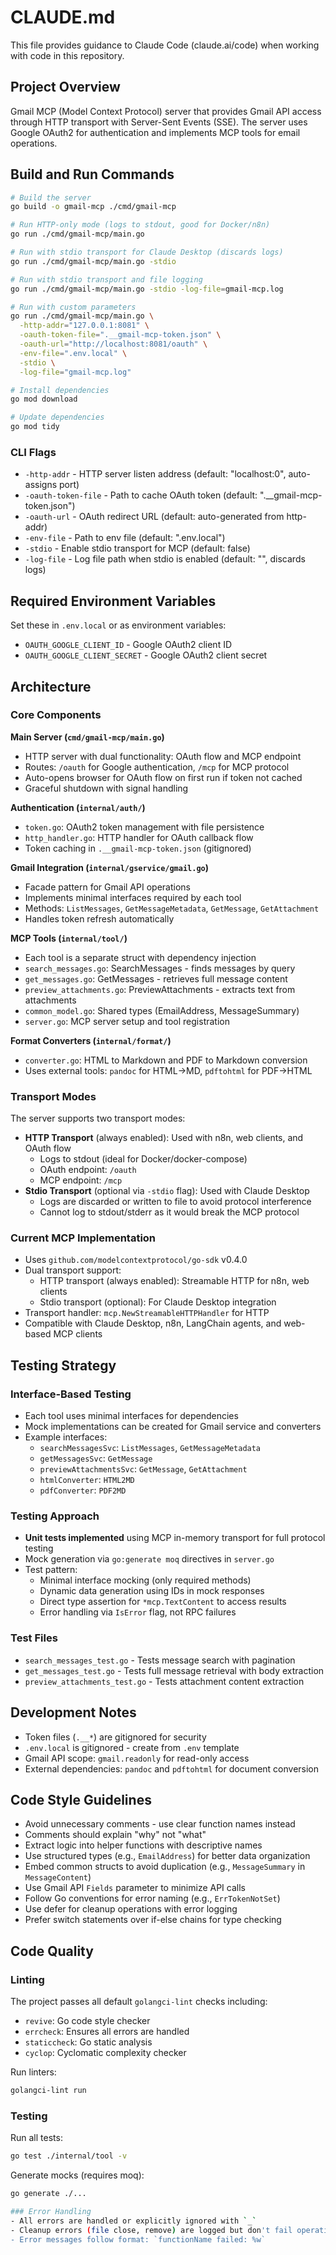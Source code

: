 # CLAUDE.md

This file provides guidance to Claude Code (claude.ai/code) when working with code in this repository.

## Project Overview

Gmail MCP (Model Context Protocol) server that provides Gmail API access through HTTP transport with Server-Sent Events (SSE). The server uses Google OAuth2 for authentication and implements MCP tools for email operations.

## Build and Run Commands

```bash
# Build the server
go build -o gmail-mcp ./cmd/gmail-mcp

# Run HTTP-only mode (logs to stdout, good for Docker/n8n)
go run ./cmd/gmail-mcp/main.go

# Run with stdio transport for Claude Desktop (discards logs)
go run ./cmd/gmail-mcp/main.go -stdio

# Run with stdio transport and file logging
go run ./cmd/gmail-mcp/main.go -stdio -log-file=gmail-mcp.log

# Run with custom parameters
go run ./cmd/gmail-mcp/main.go \
  -http-addr="127.0.0.1:8081" \
  -oauth-token-file=".__gmail-mcp-token.json" \
  -oauth-url="http://localhost:8081/oauth" \
  -env-file=".env.local" \
  -stdio \
  -log-file="gmail-mcp.log"

# Install dependencies
go mod download

# Update dependencies
go mod tidy
```

### CLI Flags

- `-http-addr` - HTTP server listen address (default: "localhost:0", auto-assigns port)
- `-oauth-token-file` - Path to cache OAuth token (default: ".__gmail-mcp-token.json")
- `-oauth-url` - OAuth redirect URL (default: auto-generated from http-addr)
- `-env-file` - Path to env file (default: ".env.local")
- `-stdio` - Enable stdio transport for MCP (default: false)
- `-log-file` - Log file path when stdio is enabled (default: "", discards logs)

## Required Environment Variables

Set these in `.env.local` or as environment variables:
- `OAUTH_GOOGLE_CLIENT_ID` - Google OAuth2 client ID
- `OAUTH_GOOGLE_CLIENT_SECRET` - Google OAuth2 client secret

## Architecture

### Core Components

**Main Server (`cmd/gmail-mcp/main.go`)**
- HTTP server with dual functionality: OAuth flow and MCP endpoint
- Routes: `/oauth` for Google authentication, `/mcp` for MCP protocol
- Auto-opens browser for OAuth flow on first run if token not cached
- Graceful shutdown with signal handling

**Authentication (`internal/auth/`)**
- `token.go`: OAuth2 token management with file persistence
- `http_handler.go`: HTTP handler for OAuth callback flow
- Token caching in `.__gmail-mcp-token.json` (gitignored)

**Gmail Integration (`internal/gservice/gmail.go`)**
- Facade pattern for Gmail API operations
- Implements minimal interfaces required by each tool
- Methods: `ListMessages`, `GetMessageMetadata`, `GetMessage`, `GetAttachment`
- Handles token refresh automatically

**MCP Tools (`internal/tool/`)**
- Each tool is a separate struct with dependency injection
- `search_messages.go`: SearchMessages - finds messages by query
- `get_messages.go`: GetMessages - retrieves full message content
- `preview_attachments.go`: PreviewAttachments - extracts text from attachments
- `common_model.go`: Shared types (EmailAddress, MessageSummary)
- `server.go`: MCP server setup and tool registration

**Format Converters (`internal/format/`)**
- `converter.go`: HTML to Markdown and PDF to Markdown conversion
- Uses external tools: `pandoc` for HTML→MD, `pdftohtml` for PDF→HTML

### Transport Modes

The server supports two transport modes:
- **HTTP Transport** (always enabled): Used with n8n, web clients, and OAuth flow
  - Logs to stdout (ideal for Docker/docker-compose)
  - OAuth endpoint: `/oauth`
  - MCP endpoint: `/mcp`
- **Stdio Transport** (optional via `-stdio` flag): Used with Claude Desktop
  - Logs are discarded or written to file to avoid protocol interference
  - Cannot log to stdout/stderr as it would break the MCP protocol

### Current MCP Implementation

- Uses `github.com/modelcontextprotocol/go-sdk` v0.4.0
- Dual transport support:
  - HTTP transport (always enabled): Streamable HTTP for n8n, web clients
  - Stdio transport (optional): For Claude Desktop integration
- Transport handler: `mcp.NewStreamableHTTPHandler` for HTTP
- Compatible with Claude Desktop, n8n, LangChain agents, and web-based MCP clients

## Testing Strategy

### Interface-Based Testing
- Each tool uses minimal interfaces for dependencies
- Mock implementations can be created for Gmail service and converters
- Example interfaces:
  - `searchMessagesSvc`: `ListMessages`, `GetMessageMetadata`
  - `getMessagesSvc`: `GetMessage`
  - `previewAttachmentsSvc`: `GetMessage`, `GetAttachment`
  - `htmlConverter`: `HTML2MD`
  - `pdfConverter`: `PDF2MD`

### Testing Approach
- **Unit tests implemented** using MCP in-memory transport for full protocol testing
- Mock generation via `go:generate moq` directives in `server.go`
- Test pattern:
  - Minimal interface mocking (only required methods)
  - Dynamic data generation using IDs in mock responses
  - Direct type assertion for `*mcp.TextContent` to access results
  - Error handling via `IsError` flag, not RPC failures

### Test Files
- `search_messages_test.go` - Tests message search with pagination
- `get_messages_test.go` - Tests full message retrieval with body extraction
- `preview_attachments_test.go` - Tests attachment content extraction

## Development Notes

- Token files (`.__*`) are gitignored for security
- `.env.local` is gitignored - create from `.env` template
- Gmail API scope: `gmail.readonly` for read-only access
- External dependencies: `pandoc` and `pdftohtml` for document conversion

## Code Style Guidelines

- Avoid unnecessary comments - use clear function names instead
- Comments should explain "why" not "what"
- Extract logic into helper functions with descriptive names
- Use structured types (e.g., `EmailAddress`) for better data organization
- Embed common structs to avoid duplication (e.g., `MessageSummary` in `MessageContent`)
- Use Gmail API `Fields` parameter to minimize API calls
- Follow Go conventions for error naming (e.g., `ErrTokenNotSet`)
- Use defer for cleanup operations with error logging
- Prefer switch statements over if-else chains for type checking

## Code Quality

### Linting
The project passes all default `golangci-lint` checks including:
- `revive`: Go code style checker
- `errcheck`: Ensures all errors are handled
- `staticcheck`: Go static analysis
- `cyclop`: Cyclomatic complexity checker

Run linters:
```bash
golangci-lint run
```

### Testing
Run all tests:
```bash
go test ./internal/tool -v
```

Generate mocks (requires moq):
```bash
go generate ./...

### Error Handling
- All errors are handled or explicitly ignored with `_`
- Cleanup errors (file close, remove) are logged but don't fail operations
- Error messages follow format: `functionName failed: %w`